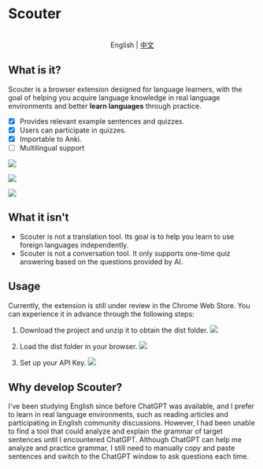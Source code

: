 # Scouter

<p align="center">
    <br> English | <a href="README-zh.md">中文</a>
</p>

## What is it?

Scouter is a browser extension designed for language learners, with the goal of helping you acquire language knowledge in real language environments and better **learn languages** through practice.

- [x] Provides relevant example sentences and quizzes.
- [x] Users can participate in quizzes.
- [x] Importable to Anki.
- [ ] Multilingual support

![](https://jiangzilong-image.oss-cn-beijing.aliyuncs.com/uPic/Frame%204520230326151323.png)

![](https://jiangzilong-image.oss-cn-beijing.aliyuncs.com/uPic/Frame%204720230326151342.png)

![](https://jiangzilong-image.oss-cn-beijing.aliyuncs.com/uPic/dm8ymX20230328112205.jpg)

## What it isn't

- Scouter is not a translation tool. Its goal is to help you learn to use foreign languages independently.
- Scouter is not a conversation tool. It only supports one-time quiz answering based on the questions provided by AI.

## Usage

Currently, the extension is still under review in the Chrome Web Store. You can experience it in advance through the following steps:

1. Download the project and unzip it to obtain the dist folder.
![](https://jiangzilong-image.oss-cn-beijing.aliyuncs.com/uPic/qNLZfh20230327223027.png)

2. Load the dist folder in your browser.
![](https://jiangzilong-image.oss-cn-beijing.aliyuncs.com/uPic/AAGOyy20230327223010.png)

3. Set up your API Key.
![](https://jiangzilong-image.oss-cn-beijing.aliyuncs.com/uPic/ragzvH20230327222941.jpg)

## Why develop Scouter?

I've been studying English since before ChatGPT was available, and I prefer to learn in real language environments, such as reading articles and participating in English community discussions. However, I had been unable to find a tool that could analyze and explain the grammar of target sentences until I encountered ChatGPT. Although ChatGPT can help me analyze and practice grammar, I still need to manually copy and paste sentences and switch to the ChatGPT window to ask questions each time.
